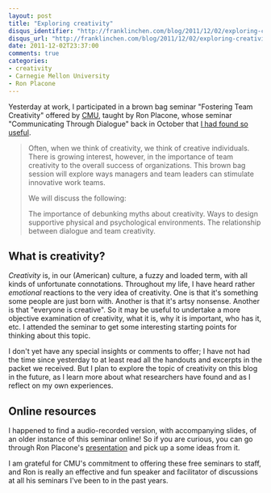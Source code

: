 ```yaml
---
layout: post
title: "Exploring creativity"
disqus_identifier: "http://franklinchen.com/blog/2011/12/02/exploring-creativity/"
disqus_url: "http://franklinchen.com/blog/2011/12/02/exploring-creativity/"
date: 2011-12-02T23:37:00
comments: true
categories:
- creativity
- Carnegie Mellon University
- Ron Placone
---
```

Yesterday at work, I participated in a brown bag seminar "Fostering Team Creativity" offered by [CMU](http://www.cmu.edu/hr/learning/), taught by Ron Placone, whose seminar "Communicating Through Dialogue" back in October that [I had found so useful](/blog/2011/10/11/communicating-through-dialogue/).

<blockquote>
Often, when we think of creativity, we think of creative individuals.
There is growing interest, however, in the importance of team creativity
to the overall success of organizations. This brown bag session will
explore ways managers and team leaders can stimulate innovative work
teams.

We will discuss the following:

The importance of debunking myths about creativity.
Ways to design supportive physical and psychological environments.
The relationship between dialogue and team creativity.
</blockquote>

## What is creativity?

*Creativity* is, in our (American) culture, a fuzzy and loaded term, with all kinds of unfortunate connotations. Throughout my life, I have heard rather *emotional* reactions to the very idea of creativity. One is that it's something some people are just born with. Another is that it's artsy nonsense. Another is that "everyone is creative". So it may be useful to undertake a more objective examination of creativity, what it is, why it is important, who has it, etc. I attended the seminar to get some interesting starting points for thinking about this topic.

I don't yet have any special insights or comments to offer; I have not had the time since yesterday to at least read all the handouts and excerpts in the packet we received. But I plan to explore the topic of creativity on this blog in the future, as I learn more about what researchers have found and as I reflect on my own experiences.

## Online resources

I happened to find a audio-recorded version, with accompanying slides, of an older instance of this seminar online! So if you are curious, you can go through Ron Placone's [presentation](http://www.cmu.edu/hr/learning/ld_online_assets/rp_fosteringcreativity/fostering_team_creativity.htm) and pick up a some ideas from it.

I am grateful for CMU's commitment to offering these free seminars to staff, and Ron is really an effective and fun speaker and facilitator of discussions at all his seminars I've been to in the past years.
